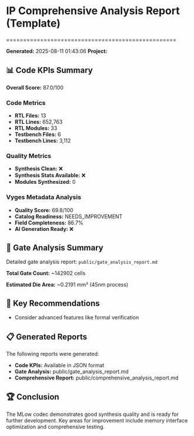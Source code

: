 # IP Comprehensive Analysis Report (Template)
==================================================

**Generated:** 2025-08-11 01:43:06
**Project:** 

## 📊 Code KPIs Summary

**Overall Score:** 87.0/100

### Code Metrics
- **RTL Files:** 13
- **RTL Lines:** 652,763
- **RTL Modules:** 33
- **Testbench Files:** 6
- **Testbench Lines:** 3,112

### Quality Metrics
- **Synthesis Clean:** ❌
- **Synthesis Stats Available:** ❌
- **Modules Synthesized:** 0

### Vyges Metadata Analysis
- **Quality Score:** 69.8/100
- **Catalog Readiness:** NEEDS_IMPROVEMENT
- **Field Completeness:** 86.7%
- **AI Generation Ready:** ❌

## 🔧 Gate Analysis Summary

Detailed gate analysis report: `public/gate_analysis_report.md`

**Total Gate Count:** ~142902 cells

**Estimated Die Area:** ~0.2191 mm² (45nm process)

## 🎯 Key Recommendations

- Consider advanced features like formal verification

## 📋 Generated Reports

The following reports were generated:
- **Code KPIs:** Available in JSON format
- **Gate Analysis:** public/gate_analysis_report.md
- **Comprehensive Report:** public/comprehensive_analysis_report.md

## 🏆 Conclusion

The MLow codec demonstrates good synthesis quality and is ready for further development.
Key areas for improvement include memory interface optimization and comprehensive testing.
